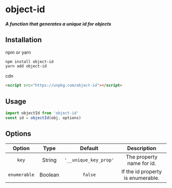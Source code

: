 # object-id
##### A function that generates a unique id for objects

## Installation
npm or yarn
```bash
npm install object-id
yarn add object-id
```
cdn
```html
<script src="https://unpkg.com/object-id"></script>
```

## Usage
```js
import objectId from 'object-id'
const id = objectId(obj, options)
```

## Options
<table class="table" width="100%" style="text-align: center">
  <thead>
    <tr>
      <th width="20%">Option</th>
      <th width="15%">Type</th>
      <th width="15%">Default</th>
      <th width="50%">Description</th>
    </tr>
  </thead>
  <tbody>
    <tr>
      <td><code>key</code></td>
      <td>String</td>
      <td><code>'__unique_key_prop'</code></td>
      <td>The property name for id.</td>
    </tr>
    <tr>
      <td><code>enumerable</code></td>
      <td>Boolean</td>
      <td><code>false</code></td>
      <td>If the id property is enumerable.</td>
    </tr>
  </tbody>
</table>
    